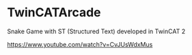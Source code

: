 # TwinCATArcade
Snake Game with ST (Structured Text) developed in TwinCAT 2

https://www.youtube.com/watch?v=CvJUsWdxMus
